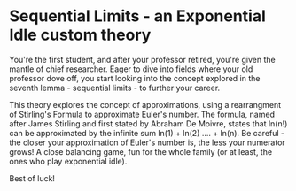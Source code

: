 # Sequential Limits - an Exponential Idle custom theory

You're the first student, and after your professor retired, you're given the mantle of chief researcher. Eager to dive into fields where your old professor dove off, you start looking into the concept explored in the seventh lemma - sequential limits - to further your career.

This theory explores the concept of approximations, using a rearrangment of Stirling's Formula to approximate Euler's number.
The formula, named after James Stirling and first stated by Abraham De Moivre, states that ln(n!) can be approximated by the infinite sum ln(1) + ln(2) .... + ln(n).
Be careful - the closer your approximation of Euler's number is, the less your numerator grows!
A close balancing game, fun for the whole family (or at least, the ones who play exponential idle). 

Best of luck!